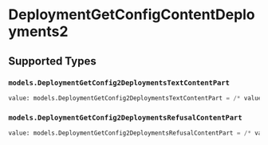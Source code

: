 # DeploymentGetConfigContentDeployments2


## Supported Types

### `models.DeploymentGetConfig2DeploymentsTextContentPart`

```python
value: models.DeploymentGetConfig2DeploymentsTextContentPart = /* values here */
```

### `models.DeploymentGetConfig2DeploymentsRefusalContentPart`

```python
value: models.DeploymentGetConfig2DeploymentsRefusalContentPart = /* values here */
```

